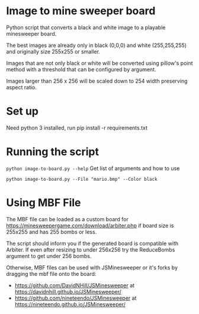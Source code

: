 # Image to mine sweeper board
Python script that converts a black and white image to a playable minesweeper board.

The best images are already only in black (0,0,0) and white (255,255,255) and originally size 255x255 or smaller.

Images that are not only black or white will be converted using pillow's point method with a threshold that can be 
configured by argument.

Images larger than 256 x 256 will be scaled down to 254 width preserving aspect ratio.

# Set up
Need python 3 installed, run pip install -r requirements.txt

# Running the script
`python image-to-board.py --help` Get list of arguments and how to use

`python image-to-board.py --File "mario.bmp" --Color black` 

# Using MBF File

The MBF file can be loaded as a custom board for https://minesweepergame.com/download/arbiter.php if board size is 255x255 and has 255 bombs or less.

The script should inform you if the generated board is compatible with Arbiter. 
If even after resizing to under 256x256 try the ReduceBombs argument to get under 256 bombs.

Otherwise, MBF files can be used with JSMinesweeper or it's forks by dragging the mbf file onto the board:

* https://github.com/DavidNHill/JSMinesweeper at https://davidnhill.github.io/JSMinesweeper/
* https://github.com/nineteendo/JSMinesweeper at https://nineteendo.github.io/JSMinesweeper/
